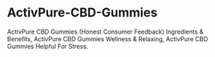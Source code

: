# ActivPure-CBD-Gummies
ActivPure CBD Gummies (Honest Consumer Feedback) Ingredients &amp; Benefits, ActivPure CBD Gummies Wellness &amp; Relaxing, ActivPure CBD Gummies Helpful For Stress.
